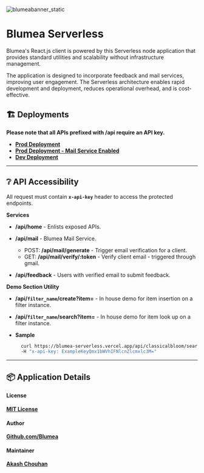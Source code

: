 ![blumeabanner_static](https://user-images.githubusercontent.com/56465610/215419028-c5b3987d-4e9d-4cbb-931f-438a33ce07d4.png)

# Blumea Serverless

Blumea's React.js client is powered by this Serverless node application that provides standard utilities and scalability without infrastructure management.

The application is designed to incorporate feedback and mail services, improving user engagement. The Serverless architecture enables rapid development and deployment, reduces operational overhead, and is cost-effective.


## 🏗️ Deployments
**Please note that all APIs prefixed with /api require an API key.**
* **[Prod Deployment](https://blumea-serverless.vercel.app/ "Blumea Serverless Vercel")**
* **[Prod Deployment - Mail Service Enabled](https://blumea-serverless-v2.onrender.com "Blumea Serverless v2 Render")**
* **[Dev Deployment](https://blumea-server-1.herokuapp.com/ "Blumea Serverless-Dev-Heroku")**

---
## ❔ API Accessibility
All request must contain **`x-api-key`** header to access the protected endpoints. 
 
**Services**
* **/api/home** - Enlists exposed APIs.
  
* **/api/mail** - Blumea Mail Service.
    * POST: **/api/mail/generate** - Trigger email verification for a client.
    * GET: **/api/mail/verify/:token** - Verify client email - triggered through gmail.

* **/api/feedback** - Users with verified email to submit feedback.

**Demo Section Utility**
* **/api/`filter_name`/create?item=** - In house demo for item insertion on a filter instance.

* **/api/`filter_name`/search?item=** - In house demo for item look up on a filter instance.

* **Sample**
  ```bash
    curl https://blumea-serverless.vercel.app/api/classicalbloom/search?item=user17
    -H "x-api-key: ExampleKeyQmx1bWVhIFNlcnZlcmxlc3M="
  ```

---
## 📦 Application Details
#### **License**
**[MIT License](https://github.com/Blumea/Blumea-Serverless/blob/main/LICENSE "View License")**

#### **Author**
**[Github.com/Blumea](https://github.com/Blumea "Open GitHub Organization")**
#### **Maintainer**
**[Akash Chouhan](github.com/akashchouhan16 "akashchouhan16")**


